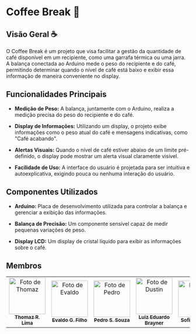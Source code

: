 # Coffee Break 📜

## Visão Geral ☕️

O Coffee Break é um projeto que visa facilitar a gestão da quantidade de café disponível em um recipiente, como uma garrafa térmica ou uma jarra. A balança conectada ao Arduino mede o peso do recipiente e do café, permitindo determinar quando o nível de café está baixo e exibir essa informação de maneira conveniente no display.

## Funcionalidades Principais

- **Medição de Peso:** A balança, juntamente com o Arduino, realiza a medição precisa do peso do recipiente e do café.

- **Display de Informações:** Utilizando um display, o projeto exibe informações como o peso atual do café e mensagens indicativas, como "Café acabando".

- **Alertas Visuais:** Quando o nível de café estiver abaixo de um limite pré-definido, o display pode mostrar um alerta visual claramente visível.

- **Facilidade de Uso:** A interface do usuário é projetada para ser intuitiva e autoexplicativa, exigindo pouca ou nenhuma interação do usuário.

## Componentes Utilizados

- **Arduino:** Placa de desenvolvimento utilizada para controlar a balança e gerenciar a exibição das informações.

- **Balança de Precisão:** Um componente sensível capaz de medir pequenas variações de peso.

- **Display LCD:** Um display de cristal líquido para exibir as informações sobre o café.


## Membros

<table>
  <tr>
    <td align="center">
      <a href="https://github.com/Thomazrlima">
        <img src="https://avatars3.githubusercontent.com/Thomazrlima" width="100px;" alt="Foto de Thomaz"/><br>
        <sub>
          <b>Thomaz R. Lima</b>
        </sub>
      </a>
    </td>
    <td align="center">
      <a href="https://github.com/evaldocunhaf">
        <img src="https://avatars3.githubusercontent.com/evaldocunhaf" width="100px;" alt="Foto de Evaldo"/><br>
        <sub>
          <b>Evaldo G. Filho</b>
        </sub>
      </a>
    </td>
    <td align="center">
      <a href="https://github.com/hsspedro">
        <img src="https://avatars.githubusercontent.com/hsspedro" width="100px;" alt="Foto de Pedro"/><br>
        <sub>
          <b>Pedro S. Souza</b>
        </sub>
      </a>
    </td>
    <td align="center">
      <a href="https://github.com/Luiz-Edu0202">
        <img src="https://avatars.githubusercontent.com/Luiz-Edu0202" width="100px;" alt="Foto de Dustin"/><br>
        <sub>
          <b>Luiz Eduardo Brayner</b>
        </sub>
      </a>
    </td>
    <td align="center">
      <a href="https://github.com/Sofia-Saraiva">
        <img src="https://avatars.githubusercontent.com/Sofia-Saraiva" width="100px;" alt="Foto de Sofia"/><br>
        <sub>
          <b>Sofia Saraiva</b>
        </sub>
      </a>
    </td>
  </tr>
</table>
